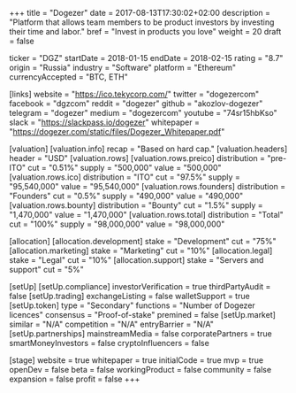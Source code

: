 +++
title = "Dogezer"
date = 2017-08-13T17:30:02+02:00
description = "Platform that allows team members to be product investors by investing their time and labor."
bref = "Invest in products you love"
weight = 20
draft = false

ticker = "DGZ"
startDate = 2018-01-15
endDate = 2018-02-15
rating = "8.7"
origin = "Russia"
industry = "Software"
platform = "Ethereum"
currencyAccepted = "BTC, ETH"

[links]
  website = "https://ico.tekycorp.com/"
  twitter = "dogezercom"
  facebook = "dgzcom"
  reddit = "dogezer"
  github = "akozlov-dogezer"
  telegram = "dogezer"
  medium = "dogezercom"
  youtube = "74sr15hbKso"
  slack = "https://slackpass.io/dogezer"
  whitepaper = "https://dogezer.com/static/files/Dogezer_Whitepaper.pdf"

[valuation]
  [valuation.info]
    recap = "Based on hard cap."
  [valuation.headers]
    header = "USD"
  [valuation.rows]
    [valuation.rows.preico]
      distribution = "pre-ITO"
      cut = "0.51%"
      supply = "500,000"
      value = "500,000"
    [valuation.rows.ico]
      distribution = "ITO"
      cut = "97.5%"
      supply = "95,540,000"
      value = "95,540,000"
    [valuation.rows.founders]
      distribution = "Founders"
      cut = "0.5%"
      supply = "490,000"
      value = "490,000"
    [valuation.rows.bounty]
      distribution = "Bounty"
      cut = "1.5%"
      supply = "1,470,000"
      value = "1,470,000"
    [valuation.rows.total]
      distribution = "Total"
      cut = "100%"
      supply = "98,000,000"
      value = "98,000,000"

[allocation]
  [allocation.development]
    stake = "Development"
    cut = "75%"
  [allocation.marketing]
    stake = "Marketing"
    cut = "10%"
  [allocation.legal]
    stake = "Legal"
    cut = "10%"
  [allocation.support]
    stake = "Servers and support"
    cut = "5%"

[setUp]
  [setUp.compliance]
    investorVerification = true
    thirdPartyAudit = false
  [setUp.trading]
    exchangeListing = false
    walletSupport = true
  [setUp.token]
    type = "Secondary"
    functions = "Number of Dogezer licences"
    consensus = "Proof-of-stake"
    premined = false
  [setUp.market]
    similar = "N/A"
    competition = "N/A"
    entryBarrier = "N/A"
  [setUp.partnerships]
    mainstreamMedia = false
    corporatePartners = true
    smartMoneyInvestors = false
    cryptoInfluencers = false

[stage]
  website = true
  whitepaper = true
  initialCode = true
  mvp = true
  openDev = false
  beta = false
  workingProduct = false
  community = false
  expansion = false
  profit = false
+++
